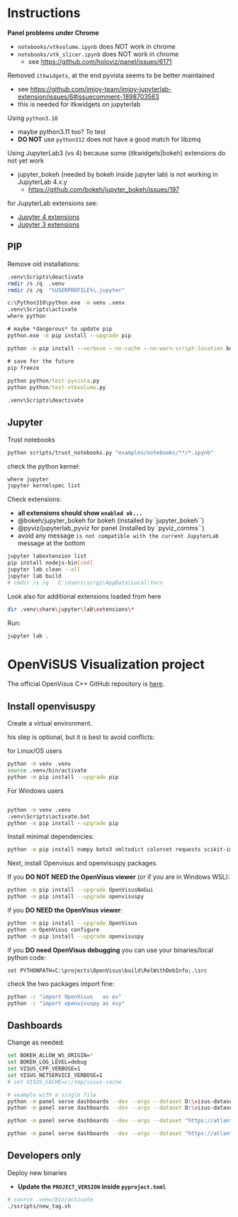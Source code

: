 # Instructions

**Panel problems under Chrome**


- `notebooks/vtkvolume.ipynb`  does NOT work in chrome
- `notebooks/vtk_slicer.ipynb` does NOT work in chrome
  - see https://github.com/holoviz/panel/issues/6171

Removed `itkwidgets`, at the end pyvista seems to be better maintained
- see https://github.com/imjoy-team/imjoy-jupyterlab-extension/issues/6#issuecomment-1898703563
- this is needed for itkwidgets on jupyterlab

Using `python3.10`
- maybe python3.11 too? To test
- **DO NOT** use `python312` does not have a good match for libzmq 

Using JupyterLab3 (vs 4) because some (itkwidgets|bokeh) extensions do not yet work
- jupyter_bokeh (needed by bokeh inside jupyter lab) is not working in JupyterLab 4.x.y
  - https://github.com/bokeh/jupyter_bokeh/issues/197


for JupyterLab extensions see:
- [Jupyter 4 extensions](https://github.com/jupyterlab/jupyterlab/issues/14590)  
- [Jupyter 3 extensions](https://github.com/jupyterlab/jupyterlab/issues/9461) 


## PIP

Remove old installations:

```bash
.venv\Scripts\deactivate
rmdir /s /q  .venv
rmdir /s /q  "%USERPROFILE%\.jupyter"
```

```bat
c:\Python310\python.exe -m venv .venv
.venv\Scripts\activate
where python

# maybe *dangerous* to update pip
python.exe -m pip install --upgrade pip

python -m pip install --verbose --no-cache --no-warn-script-location boto3 colorcet fsspec numpy imageio urllib3 pillow xarray xmltodict  plotly requests scikit-image scipy seaborn tifffile pandas tqdm matplotlib  zarr altair cartopy dash fastparquet folium geodatasets geopandas geoviews lxml numexpr scikit-learn sqlalchemy statsmodels vega_datasets xlrd yfinance pyarrow pydeck h5py hdf5plugin netcdf4 nexpy nexusformat nbgitpuller intake ipysheet ipywidgets bokeh ipywidgets-bokeh panel holoviews hvplot datashader vtk pyvista trame trame-vtk trame-vuetify  notebook "jupyterlab==3.6.6" jupyter_bokeh jupyter-server-proxy  jupyterlab-system-monitor "pyviz_comms>=2.0.0,<3.0.0" "jupyterlab-pygments>=0.2.0,<0.3.0" OpenVisusNoGui openvisuspy

# save for the future
pip freeze 
 
python python/test-pyvista.py
python python/test-vtkvolume.py 

.venv\Scripts\deactivate
```

## Jupyter 

Trust notebooks

```bash
python scripts/trust_notebooks.py "examples/notebooks/**/*.ipynb"
```

check the python kernel:

```bash
where jupyter
jupyter kernelspec list
```

Check extensions:
- **all extensions should show `enabled ok...`**
- @bokeh/jupyter_bokeh    for bokeh   (installed by `jupyter_bokeh``)
- @pyviz/jupyterlab_pyviz for panel (installed by `pyviz_comms``)
- avoid any message `is not compatible with the current JupyterLab` message at the bottom

```bash
jupyter labextension list
pip install nodejs-bin[cmd]
jupyter lab clean --all
jupyter lab build 
# rmdir /s /q   C:\Users\scrgi\AppData\Local\Yarn 
```

Look also for additional extensions loaded from here

```bash
dir .venv\share\jupyter\lab\extensions\*
```

Run:

```bash
jupyter lab .
```

# OpenViSUS Visualization project

The official OpenVisus C++ GitHub repository is [here](https://github.com/sci-visus/OpenVisus).

## Install openvisuspy

Create a virtual environment. 

his step is optional, but it is best to avoid conflicts:

for Linux/OS users

```bash
python -m venv .venv
source .venv/bin/activate
python -m pip install --upgrade pip
```

For Windows users

```bat

python -m venv .venv
.venv\Scripts\activate.bat
python -m pip install --upgrade pip
```

Install minimal dependencies:

```bash
python -m pip install numpy boto3 xmltodict colorcet requests scikit-image matplotlib bokeh panel jupyter
```

Next, install Openvisus and openvisuspy packages. 


If you **DO NOT NEED the OpenVisus viewer** (or if you are in Windows WSL):

```bash
python -m pip install --upgrade OpenVisusNoGui
python -m pip install --upgrade openvisuspy
```

if you **DO NEED the OpenVisus viewer**:

```bash
python -m pip install --upgrade OpenVisus
python -m OpenVisus configure 
python -m pip install --upgrade openvisuspy
```

if you **DO need OpenVisus debugging** you can use your binaries/local python code:

```
set PYTHONPATH=C:\projects\OpenVisus\build\RelWithDebInfo;.\src

```

check the two packages import fine:

```bash
python -c "import OpenVisus   as ov"
python -c "import openvisuspy as ovy"
```


## Dashboards 


Change as needed:

```bash
set BOKEH_ALLOW_WS_ORIGIN=*
set BOKEH_LOG_LEVEL=debug
set VISUS_CPP_VERBOSE=1
set VISUS_NETSERVICE_VERBOSE=1
# set VISUS_CACHE=c:/tmp/visus-cache

# example with a single file
python -m panel serve dashboards --dev --args --dataset D:\visus-datasets\david_subsampled\visus.idx 
python -m panel serve dashboards --dev --args --dataset D:\visus-datasets\2kbit1\zip\hzorder\visus.idx 

python -m panel serve dashboards --dev --args --dataset "https://atlantis.sci.utah.edu/mod_visus?dataset=david_subsampled&cached=arco" 

python -m panel serve dashboards --dev --args --dataset "https://atlantis.sci.utah.edu/mod_visus?dataset=2kbit1&cached=arco"
```

## Developers only

Deploy new binaries

- **Update the `PROJECT_VERSION` inside `pyproject.toml`**

```bash
# source .venv/bin/activate
./scripts/new_tag.sh
```

